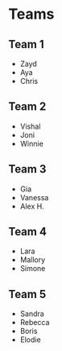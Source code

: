 # Teams

## Team 1
- Zayd
- Aya
- Chris

## Team 2
- Vishal
- Joni
- Winnie

## Team 3
- Gia
- Vanessa
- Alex H.

## Team 4
- Lara
- Mallory
- Simone

## Team 5
- Sandra
- Rebecca
- Boris
- Elodie
